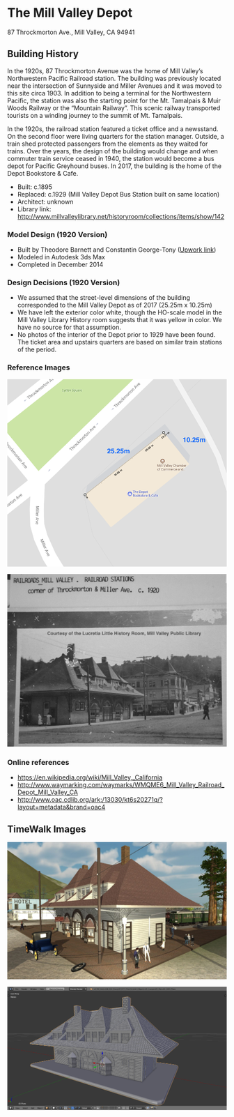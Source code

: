 # The Mill Valley Depot
87 Throckmorton Ave., Mill Valley, CA 94941

## Building History

In the 1920s, 87 Throckmorton Avenue was the home of Mill Valley’s Northwestern Pacific Railroad station. The building was previously located near the intersection of Sunnyside and Miller Avenues and it was moved to this site circa 1903. In addition to being a terminal for the Northwestern Pacific, the station was also the starting point for the Mt. Tamalpais & Muir Woods Railway or the “Mountain Railway”. This scenic railway transported tourists on a winding journey to the summit of Mt. Tamalpais. 

In the 1920s, the railroad station featured a ticket office and a newsstand. On the second floor were living quarters for the station manager. Outside, a train shed protected passengers from the elements as they waited for trains. Over the years, the design of the building would change and when commuter train service ceased in 1940, the station would become a bus depot for Pacific Greyhound buses. In 2017, the building is the home of the Depot Bookstore & Cafe.

- Built: c.1895
- Replaced: c.1929 (Mill Valley Depot Bus Station built on same location)
- Architect: unknown
- Library link: http://www.millvalleylibrary.net/historyroom/collections/items/show/142

### Model Design (1920 Version)
- Built by Theodore Barnett and Constantin George-Tony ([Upwork link](https://www.upwork.com/freelancers/~01b75f9a77ff2adbfa))
- Modeled in Autodesk 3ds Max
- Completed in December 2014

### Design Decisions (1920 Version)
- We assumed that the street-level dimensions of the building corresponded to the Mill Valley Depot as of 2017 (25.25m x 10.25m)
- We have left the exterior color white, though the HO-scale model in the Mill Valley Library History room suggests that it was yellow in color.  We have no source for that assumption.
- No photos of the interior of the Depot prior to 1929 have been found.  The ticket area and upstairs quarters are based on similar train stations of the period.

### Reference Images
![Google Maps dimensions](https://github.com/TimeWalkOrg/building-mill-valley-ca-train-depot/blob/master/Depot%202017%20dimensions.png)

![1920 photo](https://github.com/TimeWalkOrg/building-mill-valley-ca-train-depot/blob/master/Mill-Valley-Depot-1920-from-NE.jpg)

### Online references
- https://en.wikipedia.org/wiki/Mill_Valley,_California
- http://www.waymarking.com/waymarks/WMQME6_Mill_Valley_Railroad_Depot_Mill_Valley_CA
- http://www.oac.cdlib.org/ark:/13030/kt6s20271q/?layout=metadata&brand=oac4

## TimeWalk Images

![TimeWalk Unity Model](https://github.com/TimeWalkOrg/building-mill-valley-ca-train-depot/blob/master/Depot%20-%20TimeWalk%20Unity%20model.JPG)

![3D Printer Model](https://github.com/TimeWalkOrg/building-mill-valley-ca-train-depot/blob/master/Depot%203D%20Printer%20Model.png)

